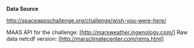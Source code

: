 **Data Source**

http://spaceappschallenge.org/challenge/wish-you-were-here/

MAAS API for the challenge: [http://marsweather.ingenology.com/] 
Raw data netcdf version: [http://marsclimatecenter.com/rems.html]

